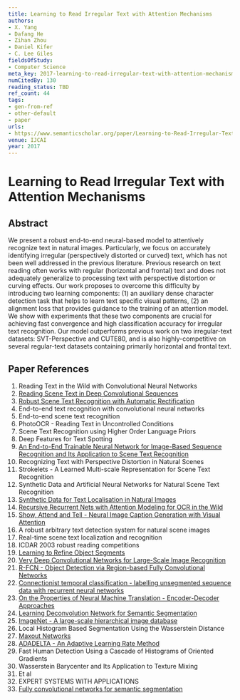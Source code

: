 ```yaml
---
title: Learning to Read Irregular Text with Attention Mechanisms
authors:
- X. Yang
- Dafang He
- Zihan Zhou
- Daniel Kifer
- C. Lee Giles
fieldsOfStudy:
- Computer Science
meta_key: 2017-learning-to-read-irregular-text-with-attention-mechanisms
numCitedBy: 130
reading_status: TBD
ref_count: 44
tags:
- gen-from-ref
- other-default
- paper
urls:
- https://www.semanticscholar.org/paper/Learning-to-Read-Irregular-Text-with-Attention-Yang-He/1259f7533abe2fe85fd9dead92853e2ff07a8792?sort=total-citations
venue: IJCAI
year: 2017
---
```


# Learning to Read Irregular Text with Attention Mechanisms

## Abstract

We present a robust end-to-end neural-based model to attentively recognize text in natural images. Particularly, we focus on accurately identifying irregular (perspectively distorted or curved) text, which has not been well addressed in the previous literature. Previous research on text reading often works with regular (horizontal and frontal) text and does not adequately generalize to processing text with perspective distortion or curving effects. Our work proposes to overcome this difficulty by introducing two learning components: (1) an auxiliary dense character detection task that helps to learn text specific visual patterns, (2) an alignment loss that provides guidance to the training of an attention model. We show with experiments that these two components are crucial for achieving fast convergence and high classification accuracy for irregular text recognition. Our model outperforms previous work on two irregular-text datasets: SVT-Perspective and CUTE80, and is also highly-competitive on several regular-text datasets containing primarily horizontal and frontal text.

## Paper References

1. Reading Text in the Wild with Convolutional Neural Networks
2. [Reading Scene Text in Deep Convolutional Sequences](2016-reading-scene-text-in-deep-convolutional-sequences)
3. [Robust Scene Text Recognition with Automatic Rectification](2016-robust-scene-text-recognition-with-automatic-rectification)
4. End-to-end text recognition with convolutional neural networks
5. End-to-end scene text recognition
6. PhotoOCR - Reading Text in Uncontrolled Conditions
7. Scene Text Recognition using Higher Order Language Priors
8. Deep Features for Text Spotting
9. [An End-to-End Trainable Neural Network for Image-Based Sequence Recognition and Its Application to Scene Text Recognition](2017-an-end-to-end-trainable-neural-network-for-image-based-sequence-recognition-and-its-application-to-scene-text-recognition)
10. Recognizing Text with Perspective Distortion in Natural Scenes
11. Strokelets - A Learned Multi-scale Representation for Scene Text Recognition
12. Synthetic Data and Artificial Neural Networks for Natural Scene Text Recognition
13. [Synthetic Data for Text Localisation in Natural Images](2016-synthetic-data-for-text-localisation-in-natural-images)
14. [Recursive Recurrent Nets with Attention Modeling for OCR in the Wild](2016-recursive-recurrent-nets-with-attention-modeling-for-ocr-in-the-wild)
15. [Show, Attend and Tell - Neural Image Caption Generation with Visual Attention](2015-show-attend-and-tell-neural-image-caption-generation-with-visual-attention)
16. A robust arbitrary text detection system for natural scene images
17. Real-time scene text localization and recognition
18. ICDAR 2003 robust reading competitions
19. [Learning to Refine Object Segments](2016-learning-to-refine-object-segments)
20. [Very Deep Convolutional Networks for Large-Scale Image Recognition](2014-vggnet.md)
21. [R-FCN - Object Detection via Region-based Fully Convolutional Networks](2016-r-fcn-object-detection-via-region-based-fully-convolutional-networks)
22. [Connectionist temporal classification - labelling unsegmented sequence data with recurrent neural networks](2006-connectionist-temporal-classification-labelling-unsegmented-sequence-data-with-recurrent-neural-networks)
23. [On the Properties of Neural Machine Translation - Encoder-Decoder Approaches](2014-on-the-properties-of-neural-machine-translation-encoder-decoder-approaches)
24. [Learning Deconvolution Network for Semantic Segmentation](2015-learning-deconvolution-network-for-semantic-segmentation)
25. [ImageNet - A large-scale hierarchical image database](2009-imagenet-a-large-scale-hierarchical-image-database)
26. Local Histogram Based Segmentation Using the Wasserstein Distance
27. [Maxout Networks](2013-maxout-networks)
28. [ADADELTA - An Adaptive Learning Rate Method](2012-adadelta-an-adaptive-learning-rate-method)
29. Fast Human Detection Using a Cascade of Histograms of Oriented Gradients
30. Wasserstein Barycenter and Its Application to Texture Mixing
31. Et al
32. EXPERT SYSTEMS WITH APPLICATIONS
33. [Fully convolutional networks for semantic segmentation](2015-fully-convolutional-networks-for-semantic-segmentation)
